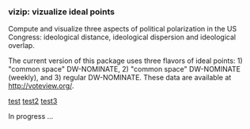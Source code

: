 
<!-- README.md is generated from README.Rmd. Please edit that file -->
### vizip: vizualize ideal points

Compute and visualize three aspects of political polarization in the US Congress: ideological distance, ideological dispersion and ideological overlap.

The current version of this package uses three flavors of ideal points: 1) "common space" DW-NOMINATE, 2) "common space" DW-NOMINATE (weekly), and 3) regular DW-NOMINATE. These data are available at <http://voteview.org/>.

[test](docs/Flavors_of_Ideal_Points.html)
[test2](https://github.com/lindbrook/vizip/blob/master/docs/Flavors_of_Ideal_Points.html)
[test3](docs/ip.md)

In progress ...
